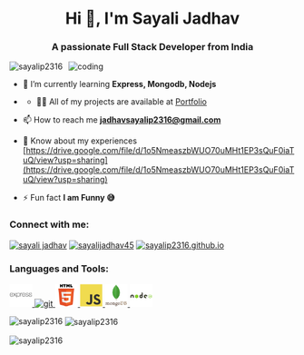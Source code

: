 <h1 align="center">Hi 👋, I'm Sayali Jadhav</h1>
<h3 align="center">A passionate Full Stack Developer from India</h3>

<img align="right" alt="coding" width="400" src="https://camo.githubusercontent.com/374987f773148e46b1851b9e3bc4bf71b182562dd002620ef3e4263cb3997130/68747470733a2f2f6d69726f2e6d656469756d2e636f6d2f6d61782f3837352f312a7164415731546a434e353768316c6275757a766368672e676966">

<p align="left"> <img src="https://komarev.com/ghpvc/?username=sayalip2316&label=Profile%20views&color=0e75b6&style=flat" alt="sayalip2316" /> </p>

- 🌱 I’m currently learning **Express, Mongodb, Nodejs**

- - 👨‍💻 All of my projects are available at <a href='https://sayalip2316.github.io/'>Portfolio</a>

- 📫 How to reach me **jadhavsayalip2316@gmail.com**

- 📄 Know about my experiences [https://drive.google.com/file/d/1o5NmeaszbWUO70uMHt1EP3sQuF0iaTuQ/view?usp=sharing](https://drive.google.com/file/d/1o5NmeaszbWUO70uMHt1EP3sQuF0iaTuQ/view?usp=sharing)

- ⚡ Fun fact **I am Funny 😅**

<h3 align="left">Connect with me:</h3>
<p align="left">
<a href="https://www.linkedin.com/in/sayali-jadhav-13b84025b/" target="blank"><img align="center" src="https://raw.githubusercontent.com/rahuldkjain/github-profile-readme-generator/master/src/images/icons/Social/linked-in-alt.svg" alt="sayali jadhav" height="30" width="40" /></a>
<a href="https://instagram.com/sayalijadhav45" target="blank"><img align="center" src="https://raw.githubusercontent.com/rahuldkjain/github-profile-readme-generator/master/src/images/icons/Social/instagram.svg" alt="sayalijadhav45" height="30" width="40" /></a>
  <a href="https://sayalip2316.github.io/" target="blank"><img align="center" src="https://cdn-icons-png.flaticon.com/512/25/25231.png" alt="sayalip2316.github.io" height="30" width="40" /></a>
</p>

<h3 align="left">Languages and Tools:</h3>
<p align="left"> <a href="https://expressjs.com" target="_blank" rel="noreferrer"> <img src="https://raw.githubusercontent.com/devicons/devicon/master/icons/express/express-original-wordmark.svg" alt="express" width="40" height="40"/> </a> <a href="https://git-scm.com/" target="_blank" rel="noreferrer"> <img src="https://www.vectorlogo.zone/logos/git-scm/git-scm-icon.svg" alt="git" width="40" height="40"/> </a> <a href="https://www.w3.org/html/" target="_blank" rel="noreferrer"> <img src="https://raw.githubusercontent.com/devicons/devicon/master/icons/html5/html5-original-wordmark.svg" alt="html5" width="40" height="40"/> </a> <a href="https://developer.mozilla.org/en-US/docs/Web/JavaScript" target="_blank" rel="noreferrer"> <img src="https://raw.githubusercontent.com/devicons/devicon/master/icons/javascript/javascript-original.svg" alt="javascript" width="40" height="40"/> </a> <a href="https://www.mongodb.com/" target="_blank" rel="noreferrer"> <img src="https://raw.githubusercontent.com/devicons/devicon/master/icons/mongodb/mongodb-original-wordmark.svg" alt="mongodb" width="40" height="40"/> </a> <a href="https://nodejs.org" target="_blank" rel="noreferrer"> <img src="https://raw.githubusercontent.com/devicons/devicon/master/icons/nodejs/nodejs-original-wordmark.svg" alt="nodejs" width="40" height="40"/> </a> </p>

<p><img align="left" src="https://github-readme-stats.vercel.app/api/top-langs?username=sayalip2316&show_icons=true&locale=en&layout=compact" alt="sayalip2316" /></p>

<p>&nbsp;<img align="center" src="https://github-readme-stats.vercel.app/api?username=sayalip2316&show_icons=true&locale=en" alt="sayalip2316" /></p>

<p><img align="center" src="https://github-readme-streak-stats.herokuapp.com/?user=sayalip2316&" alt="sayalip2316" /></p>
